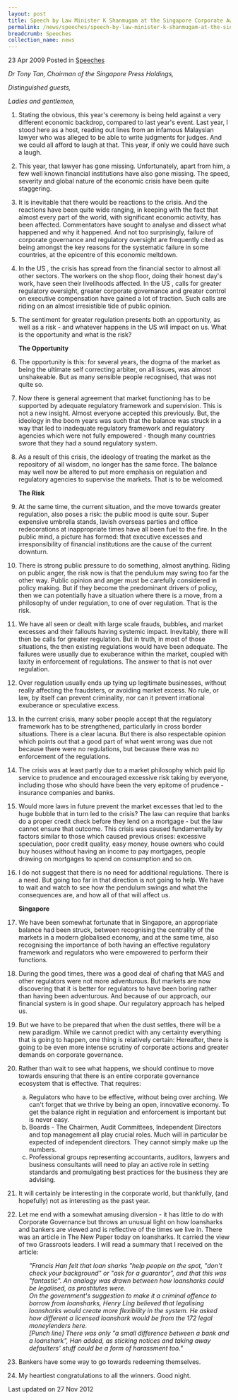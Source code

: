 ```yaml
---
layout: post
title: Speech by Law Minister K Shanmugam at the Singapore Corporate Awards 2009
permalink: /news/speeches/speech-by-law-minister-k-shanmugam-at-the-singapore-corporate-awards-2009
breadcrumb: Speeches
collection_name: news
---
```


23 Apr 2009 Posted in [Speeches](/news/speeches)

*Dr Tony Tan, Chairman of the  Singapore  Press Holdings,*
  
*Distinguished guests,*
   
*Ladies and gentlemen,*
 

 1. Stating the obvious, this year's ceremony is being held against a very different economic backdrop, compared to last year's event.  Last year, I stood here as a host, reading out lines from an infamous Malaysian lawyer who was alleged to be able to write judgments for judges. And we could all afford to laugh at that.  This year, if only we could have such a laugh.

 2. This year, that lawyer has gone missing.  Unfortunately, apart from him, a few well known financial institutions have also gone missing.  The speed, severity and global nature of the economic crisis have been quite staggering.

 3. It is inevitable that there would be reactions to the crisis. And the reactions have been quite wide ranging, in keeping with the fact that almost every part of the world, with significant economic activity, has been affected. Commentators have sought to analyse and dissect what happened and why it happened. And not too surprisingly, failure of corporate governance and regulatory oversight are frequently cited as being amongst the key reasons for the systematic failure in some countries, at the epicentre of this economic meltdown.

 4. In the  US , the crisis has spread from the financial sector to almost all other sectors.  The workers on the shop floor, doing their honest day's work, have seen their livelihoods affected. In the  US , calls for greater regulatory oversight, greater corporate governance and greater control on executive compensation have gained a lot of traction.  Such calls are riding on an almost irresistible tide of public opinion.

 5. The sentiment for greater regulation presents both an opportunity, as well as a risk - and whatever happens in the  US  will impact on us. What is the opportunity and what is the risk?
    
    **The Opportunity**

 6. The opportunity is this: for several years, the dogma of the market as being the ultimate self correcting arbiter, on all issues, was almost unshakeable. But as many sensible people recognised, that was not quite so.

 7. Now there is general agreement that market functioning has to be supported by adequate regulatory framework and supervision.  This is not a new insight.  Almost everyone accepted this previously.  But, the ideology in the boom years was such that the balance was struck in a way that led to inadequate regulatory framework and regulatory agencies which were not fully empowered - though many countries swore that they had a sound regulatory system.


 8. As a result of this crisis, the ideology of treating the market as the repository of all wisdom, no longer has the same force.  The balance may well now be altered to put more emphasis on regulation and regulatory agencies to supervise the markets.  That is to be welcomed.
    
    **The Risk**


 9. At the same time, the current situation, and the move towards greater regulation, also poses a risk: the public mood is quite sour.  Super expensive umbrella stands, lavish overseas parties and office redecorations at inappropriate times have all been fuel to the fire.  In the public mind, a picture has formed: that executive excesses and irresponsibility of financial institutions are the cause of the current downturn.

 


10. There is strong public pressure to do something, almost anything.  Riding on public anger, the risk now is that the pendulum may swing too far the other way.  Public opinion and anger must be carefully considered in policy making.  But if they become the predominant drivers of policy, then we can potentially have a situation where there is a move, from a philosophy of under regulation, to one of over regulation.  That is the risk.

 


11. We have all seen or dealt with large scale frauds, bubbles, and market excesses and their fallouts having systemic impact.  Inevitably, there will then be calls for greater regulation. But in truth, in most of those situations, the then existing regulations would have been adequate. The failures were usually due to exuberance within the market, coupled with laxity in enforcement of regulations.  The answer to that is not over regulation.

 


12. Over regulation usually ends up tying up legitimate businesses, without really affecting the fraudsters, or avoiding market excess.  No rule, or law, by itself can prevent criminality, nor can it prevent irrational exuberance or speculative excess.

 


13. In the current crisis, many sober people accept that the regulatory framework has to be strengthened, particularly in cross border situations.  There is a clear lacuna.  But there is also respectable opinion which points out that a good part of what went wrong was due not because there were no regulations, but because there was no enforcement of the regulations.

 


14. The crisis was at least partly due to a market philosophy which paid lip service to prudence and encouraged excessive risk taking by everyone, including those who should have been the very epitome of prudence - insurance companies and banks.

 


15. Would more laws in future prevent the market excesses that led to the huge bubble that in turn led to the crisis?  The law can require that banks do a proper credit check before they lend on a mortgage - but the law cannot ensure that outcome.  This crisis was caused fundamentally by factors similar to those which caused previous crises: excessive speculation, poor credit quality, easy money, house owners who could buy houses without having an income to pay mortgages, people drawing on mortgages to spend on consumption and so on. 

 


16. I do not suggest that there is no need for additional regulations.  There is a need.  But going too far in that direction is not going to help. We have to wait and watch to see how the pendulum swings and what the consequences are, and how all of that will affect us.
    
    **Singapore**


17. We have been somewhat fortunate that in Singapore, an appropriate balance had been struck, between recognising the centrality of the markets in a modern globalised economy, and at the same time, also recognising the importance of both having an effective regulatory framework and regulators who were empowered to perform their functions.

18. During the good times, there was a good deal of chafing that  MAS  and other regulators were not more adventurous.  But markets are now discovering that it is better for regulators to have been boring rather than having been adventurous.  And because of our approach, our financial system is in good shape.  Our regulatory approach has helped us.

 


19. But we have to be prepared that when the dust settles, there will be a new paradigm. While we cannot predict with any certainty everything that is going to happen, one thing is relatively certain: Hereafter, there is going to be even more intense scrutiny of corporate actions and greater demands on corporate governance.

20. Rather than wait to see what happens, we should continue to move towards ensuring that there is an entire corporate governance ecosystem that is effective.  That requires:
    <ol style="list-style-type: lower-alpha">
    <li>Regulators who have to be effective, without being over arching.  We can't forget that we thrive by being an open, innovative       economy.  To get the balance right in regulation and enforcement is important but is never easy. </li>
    <li>Boards - The Chairmen, Audit Committees, Independent Directors and top management all play crucial roles.  Much will in             particular be expected of independent directors.  They cannot simply make up the numbers. </li>
    <li> Professional groups representing accountants, auditors, lawyers and business consultants will need to play an active role in       setting standards and promulgating best practices for the business they are advising. </li>
    </ol>


21. It will certainly be interesting in the corporate world, but thankfully, (and hopefully) not as interesting as the past year.


22. Let me end with a somewhat amusing diversion - it has little to do with Corporate Governance but throws an unusual light on how loansharks and bankers are viewed and is reflective of the times we live in.  There was an article in The New Paper today on loansharks.  It carried the view of two Grassroots leaders.  I will read a summary that I received on the article:
    <ol style="list-style-type: none">
    <li><i>"Francis Han felt that loan sharks "help people on the spot, "don't check your background" or "ask for a guarantor", and that this was "fantastic". An analogy was drawn between how loansharks could be legalised, as prostitutes were.</i></li>
    <li><i>On the government's suggestion to make it a criminal offence to borrow from loansharks, Henry Ling believed that legalising loansharks would create more flexibility in the system.   He asked how different a licensed loanshark would be from the 172 legal moneylenders here.</i></li>
    <li><i>[Punch line] There was only "a small difference between a bank and a loanshark", Han added, as sticking notices and taking away defaulters' stuff could be a form of harassment too."</i></li>
    </ol>
    

23. Bankers have some way to go towards redeeming themselves.

24. My heartiest congratulations to all the winners. Good night.


<p class="right-side-updated">Last updated on 27 Nov 2012</p>

